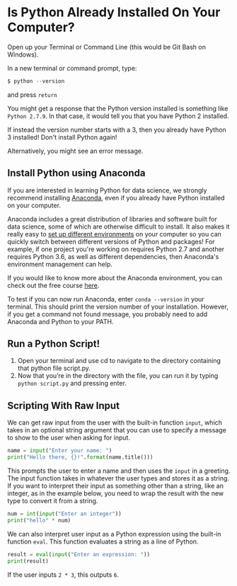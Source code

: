 # Is Python Already Installed On Your Computer?

Open up your Terminal or Command Line (this would be Git Bash on Windows).

In a new terminal or command prompt, type:
```python
$ python --version
```

and press `return`

You might get a response that the Python version installed is something like `Python 2.7.9`. In that case, it would tell you that you have Python 2 installed.

If instead the version number starts with a 3, then you already have Python 3 installed! Don't install Python again!

Alternatively, you might see an error message.

## Install Python using Anaconda

If you are interested in learning Python for data science, we strongly recommend installing [Anaconda](https://www.anaconda.com/distribution/), even if you already have Python installed on your computer.

Anaconda includes a great distribution of libraries and software built for data science, some of which are otherwise difficult to install. It also makes it really easy to [set up different environments](https://conda.io/projects/conda/en/latest/user-guide/tasks/manage-environments.html) on your computer so you can quickly switch between different versions of Python and packages! For example, if one project you're working on requires Python 2.7 and another requires Python 3.6, as well as different dependencies, then Anaconda's environment management can help.

If you would like to know more about the Anaconda environment, you can check out the free course [here](https://classroom.udacity.com/courses/ud1111).

To test if you can now run Anaconda, enter `conda --version` in your terminal. This should print the version number of your installation. However, if you get a command not found message, you probably need to add Anaconda and Python to your PATH.

## Run a Python Script!

1. Open your terminal and use cd to navigate to the directory containing that python file script.py.
2. Now that you’re in the directory with the file, you can run it by typing `python script.py` and pressing enter.

## Scripting With Raw Input
We can get raw input from the user with the built-in function `input`, which takes in an optional string argument that you can use to specify a message to show to the user when asking for input.

```python
name = input("Enter your name: ")
print("Hello there, {}!".format(name.title()))
```

This prompts the user to enter a name and then uses the `input` in a greeting. The input function takes in whatever the user types and stores it as a string. If you want to interpret their input as something other than a string, like an integer, as in the example below, you need to wrap the result with the new type to convert it from a string.

```python
num = int(input("Enter an integer"))
print("hello" * num)
```

We can also interpret user input as a Python expression using the built-in function `eval`. This function evaluates a string as a line of Python.

```python
result = eval(input("Enter an expression: "))
print(result)
```
If the user inputs `2 * 3`, this outputs `6`.
